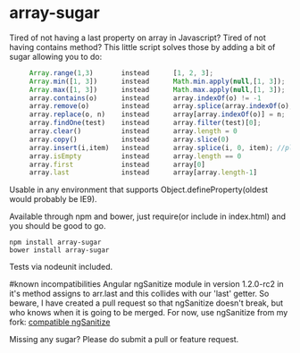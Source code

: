 array-sugar
============

Tired of not having a last property on array in Javascript? Tired of not having contains method?
This little script solves those by adding a bit of sugar allowing you to do:
```javascript    
     Array.range(1,3)       instead      [1, 2, 3];
     Array.min([1, 3])      instead      Math.min.apply(null,[1, 3]);
     Array.max([1, 3])      instead      Math.max.apply(null,[1, 3]);
     array.contains(o)      instead      array.indexOf(o) != -1
     array.remove(o)        instead      array.splice(array.indexOf(o), 1) //remove returns true when o was removed
     array.replace(o, n)    instead      array[array.indexOf(o)] = n;
     array.findOne(test)    instead      array.filter(test)[0];
     array.clear()          instead      array.length = 0
     array.copy()           instead      array.slice(0)
     array.insert(i,item)   instead      array.splice(i, 0, item); //plus it can take variable number of args
     array.isEmpty          instead      array.length == 0
     array.first            instead      array[0]
     array.last             instead      array[array.length-1]
```
Usable in any environment that supports Object.defineProperty(oldest would probably be IE9).

Available through npm and bower, just require(or include in index.html) and you should be good to go.

    npm install array-sugar
    bower install array-sugar

Tests via nodeunit included.

#known incompatibilities
Angular ngSanitize module in version 1.2.0-rc2 in it's method assigns to arr.last and this collides with our 'last' getter.
So beware, I have created a pull request so that ngSanitize doesn't break, but who knows when it is going to be merged. For now, use ngSanitize from my fork:
[compatible ngSanitize](https://github.com/capaj/angular.js/blob/master/src/ngSanitize/sanitize.js)

Missing any sugar? Please do submit a pull or feature request.
